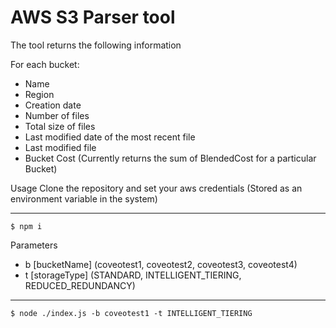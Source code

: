 # AWS S3 Parser tool 

The tool returns the following information

For each bucket:
- Name
- Region
- Creation date
- Number of files
- Total size of files
- Last modified date of the most recent file
- Last modified file
- Bucket Cost (Currently returns the sum of BlendedCost for a particular Bucket) 

Usage
Clone the repository and set your aws credentials (Stored as an environment variable in the system)

***
    $ npm i


Parameters
- b [bucketName] (coveotest1, coveotest2, coveotest3, coveotest4)
- t [storageType] (STANDARD, INTELLIGENT_TIERING, REDUCED_REDUNDANCY)

***

    $ node ./index.js -b coveotest1 -t INTELLIGENT_TIERING
